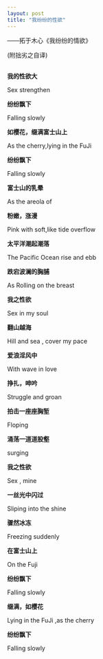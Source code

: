 ```yaml
---
layout: post
title: "我纷纷的性欲"
---
```



——拓于木心《我纷纷的情欲》

(附拙劣之自译)
 
##  
 
**我的性欲大**

Sex strengthen

<!--break-->

**纷纷飘下**

Falling slowly
 
**如樱花，缀满富士山上**

As the cherry,lying in the FuJi
 
**纷纷飘下**

Falling slowly
 
**富士山的乳晕**

As the areola of 
 
**粉嫩，涨漫**

Pink with soft,like tide overflow
 
**太平洋潮起潮落**

The Pacific Ocean rise and ebb
 
**跌宕波澜的胸脯**

As Rolling on the breast
 
**我之性欲**

Sex in my soul
 
**翻山越海**

Hill and sea , cover my pace
 
**爱浪淫风中**

With wave in love
 
**挣扎，呻吟**

Struggle and groan
 
**拍击一座座胸堑**

Floping
 
**涌荡一道道股壑**

surging
 
 
 
**我之性欲**

Sex , mine
 
**一丝光中闪过**

Sliping into the shine
 
**骤然冰冻**

Freezing suddenly
 
**在富士山上**

On the Fuji 
 
**纷纷飘下**

Falling slowly
 
**缀满，如樱花**

Lying in the FuJi ,as the cherry
 
**纷纷飘下**

Falling slowly